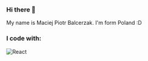 ### Hi there 👋

My name is Maciej Piotr Balcerzak. I'm form Poland :D

<h3>I code with:</h3>
<p>
  <img alt="React" src="https://img.shields.io/badge/-React-45b8d8?style=flat-square&logo=react&logoColor=white" />
</p>
